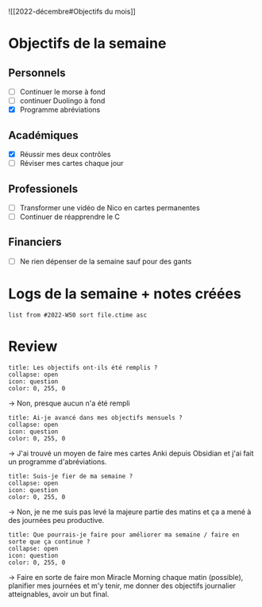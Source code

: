 ![[2022-décembre#Objectifs du mois]]

# Objectifs de la semaine
## Personnels
- [ ] Continuer le morse à fond
- [ ] continuer Duolingo à fond
- [x] Programme abréviations
## Académiques
- [x] Réussir mes deux contrôles
- [ ] Réviser mes cartes chaque jour
## Professionels
- [ ] Transformer une vidéo de Nico en cartes permanentes
- [ ] Continuer de réapprendre le C
## Financiers
- [ ] Ne rien dépenser de la semaine sauf pour des gants

# Logs de la semaine + notes créées
```dataview
list from #2022-W50 sort file.ctime asc
```

# Review
```ad-help
title: Les objectifs ont-ils été remplis ?
collapse: open
icon: question
color: 0, 255, 0
```
-> Non, presque aucun n'a été rempli

```ad-help
title: Ai-je avancé dans mes objectifs mensuels ?
collapse: open
icon: question
color: 0, 255, 0
```
-> J'ai trouvé un moyen de faire mes cartes Anki depuis Obsidian et j'ai fait un programme d'abréviations.

```ad-help
title: Suis-je fier de ma semaine ?
collapse: open
icon: question
color: 0, 255, 0
```
-> Non, je ne me suis pas levé la majeure partie des matins et ça a mené à des journées peu productive.

```ad-help
title: Que pourrais-je faire pour améliorer ma semaine / faire en sorte que ça continue ?
collapse: open
icon: question
color: 0, 255, 0
```
-> Faire en sorte de faire mon Miracle Morning chaque matin (possible), planifier mes journées et m'y tenir, me donner des objectifs journalier atteignables, avoir un but final.

